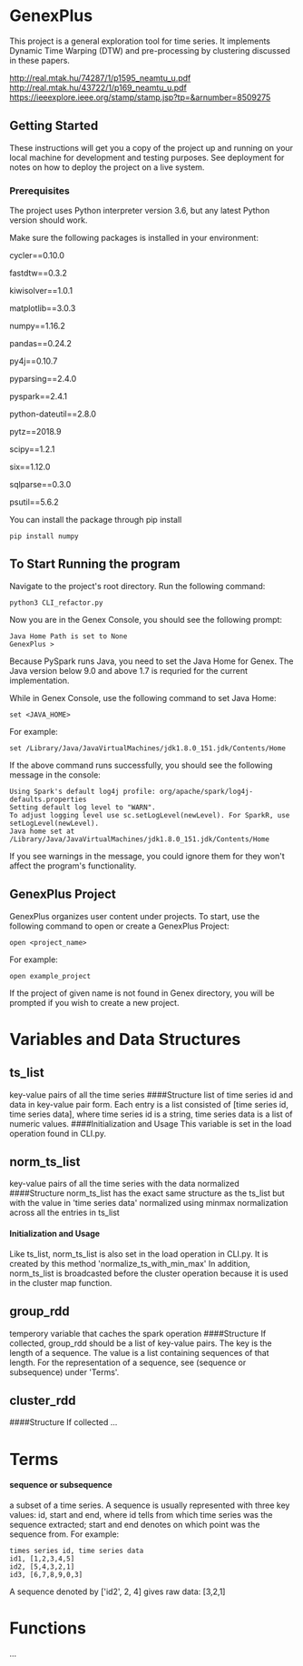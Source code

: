 # GenexPlus

This project is a general exploration tool for time series. It implements Dynamic Time Warping (DTW) and pre-processing by clustering discussed in these papers.

http://real.mtak.hu/74287/1/p1595_neamtu_u.pdf
http://real.mtak.hu/43722/1/p169_neamtu_u.pdf
https://ieeexplore.ieee.org/stamp/stamp.jsp?tp=&arnumber=8509275

## Getting Started

These instructions will get you a copy of the project up and running on your local machine for development and testing purposes. See deployment for notes on how to deploy the project on a live system.

### Prerequisites
The project uses Python interpreter version 3.6, but any latest Python version should work.

Make sure the following packages is installed in your environment:

cycler==0.10.0

fastdtw==0.3.2

kiwisolver==1.0.1

matplotlib==3.0.3

numpy==1.16.2

pandas==0.24.2

py4j==0.10.7

pyparsing==2.4.0

pyspark==2.4.1

python-dateutil==2.8.0

pytz==2018.9

scipy==1.2.1

six==1.12.0

sqlparse==0.3.0

psutil==5.6.2

You can install the package through pip install 

```
pip install numpy
```

## To Start Running the program
Navigate to the project's root directory. Run the following command:
```
python3 CLI_refactor.py
```
Now you are in the Genex Console, you should see the following prompt:
```
Java Home Path is set to None
GenexPlus > 
```
Because PySpark runs Java, you need to set the Java Home for Genex. The Java version below 9.0 and above 1.7 is requried for the current implementation. 

While in Genex Console, use the following command to set Java Home:
```
set <JAVA_HOME> 
```
For example:
```
set /Library/Java/JavaVirtualMachines/jdk1.8.0_151.jdk/Contents/Home
```
If the above command runs successfully, you should see the following message in the console:
```
Using Spark's default log4j profile: org/apache/spark/log4j-defaults.properties
Setting default log level to "WARN".
To adjust logging level use sc.setLogLevel(newLevel). For SparkR, use setLogLevel(newLevel).
Java home set at /Library/Java/JavaVirtualMachines/jdk1.8.0_151.jdk/Contents/Home
```
If you see warnings in the message, you could ignore them for they won't affect the program's functionality.

## GenexPlus Project
GenexPlus organizes user content under projects. To start, use the following command to open or create a GenexPlus Project:
```
open <project_name>
```
For example:
```
open example_project
```
If the project of given name is not found in Genex directory, you will be prompted if you wish to create a new project.

# Variables and Data Structures
## ts_list
key-value pairs of all the time series
####Structure
list of time series id and data in key-value pair form. Each entry is a list consisted of [time series id, 
time series data], where time series id is a string, time series data is a list of numeric values.
####Initialization and Usage 
This variable is set in the load operation found in CLI.py.
## norm_ts_list
key-value pairs of all the time series with the data normalized
####Structure
norm_ts_list has the exact same structure as the ts_list but with the value in 'time series data' normalized using
minmax normalization across all the entries in ts_list
#### Initialization and Usage 
Like ts_list, norm_ts_list is also set in the load operation in CLI.py. It is created by this method 'normalize_ts_with_min_max'
In addition, norm_ts_list is broadcasted before the cluster operation because it is used in the cluster map function.
## group_rdd
temperory variable that caches the spark operation
####Structure
If collected, group_rdd should be a list of key-value pairs. The key is the length of a sequence. The value is a list
containing sequences of that length. For the representation of a sequence, see (sequence or subsequence) under 'Terms'.
## cluster_rdd
####Structure
If collected ...
# Terms
#### sequence or subsequence
a subset of a time series. A sequence is usually represented with three key values: id, start and end, where id tells
from which time series was the sequence extracted; start and end denotes on which point was the sequence from.
For example:
```
times series id, time series data
id1, [1,2,3,4,5]
id2, [5,4,3,2,1]
id3, [6,7,8,9,0,3]
```
A sequence denoted by ['id2', 2, 4] gives raw data: [3,2,1]
 
# Functions
...